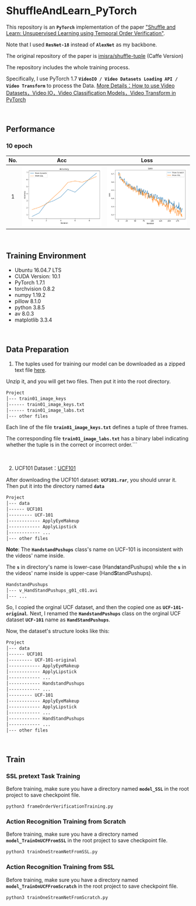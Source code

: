 # ShuffleAndLearn_PyTorch

This repository is an **`PyTorch`** implementation of the paper ["Shuffle and Learn: Unsupervised Learning using Temporal Order Verification"](https://arxiv.org/pdf/1603.08561.pdf). 

Note that I used **`ResNet-18`** instead of **`AlexNet`** as my backbone.

The original repository of the paper is [imisra/shuffle-tuple](https://github.com/imisra/shuffle-tuple) (Caffe Version)

The repository includes the whole training process. 

Specifically, I use PyTorch 1.7 **`VideoIO / Video Datasets Loading API / Video Transform`** to process the Data. [More Details：How to use Video Datasets，Video IO，Video Classification Models，Video Transform in PyTorch](https://blog.csdn.net/qq_36627158/article/details/113791050)


&nbsp;


## Performance
### 10 epoch
No.|Acc|Loss
:---:|:---:|:---:
1|![](/acc10_1.png)|![](/loss10_1.png)

&nbsp;


## Training Environment
+ Ubuntu 16.04.7 LTS
+ CUDA Version: 10.1
+ PyTorch 1.7.1
+ torchvision 0.8.2
+ numpy 1.19.2
+ pillow 8.1.0
+ python 3.8.5
+ av 8.0.3
+ matplotlib 3.3.4

&nbsp;

## Data Preparation
1. The tuples used for training our model can be downloaded as a zipped text file [here](https://onedrive.live.com/?cid=ad2f6792017eca5b&id=AD2F6792017ECA5B%214906&authkey=!AN5DFQ2InIXW7j4). 

Unzip it, and you will get two files. Then put it into the root directory.

```
Project
│--- train01_image_keys
│------ train01_image_keys.txt
│------ train01_image_labs.txt
│--- other files
```

Each line of the file **`train01_image_keys.txt`** defines a tuple of three frames. 

The corresponding file **`train01_image_labs.txt`** has a binary label indicating whether the tuple is in the correct or incorrect order.```

&nbsp;

2. UCF101 Dataset：[UCF101](https://www.crcv.ucf.edu/data/UCF101.php)

After downloading the UCF101 dataset: **`UCF101.rar`**, you should unrar it. Then put it into the directory named **`data`**
```
Project
│--- data
│------ UCF101
│--------- UCF-101
│------------ ApplyEyeMakeup
│------------ ApplyLipstick
│------------ ...
│--- other files
```

**Note**: The **`HandstandPushups`** class's name on UCF-101 is inconsistent with the videos' name inside. 

The **`s`** in directory's name is lower-case (Hand**s**tandPushups) while the **`s`** in the videos' name inside is upper-case (Hand**S**tandPushups).

```
HandstandPushups
│--- v_HandStandPushups_g01_c01.avi
│--- ...
```

So, I copied the orginal UCF dataset, and then the copied one as **`UCF-101-original`**. Next, I renamed the **`HandstandPushups`** class on the orginal UCF dataset **`UCF-101`** name as **`HandStandPushups`**.

Now, the dataset's structure looks like this:
```
Project
│--- data
│------ UCF101
│--------- UCF-101-original
│------------ ApplyEyeMakeup
│------------ ApplyLipstick
│------------ ...
│------------ HandstandPushups
│------------ ...
│--------- UCF-101
│------------ ApplyEyeMakeup
│------------ ApplyLipstick
│------------ ...
│------------ HandStandPushups
│------------ ...
│--- other files
```

&nbsp;

## Train
### SSL pretext Task Training
Before training, make sure you have a directory named **`model_SSL`** in the root project to save checkpoint file.
```python
python3 frameOrderVerificationTraining.py
```
### Action Recognition Training from Scratch
Before training, make sure you have a directory named **`model_TrainOnUCFFromSSL`** in the root project to save checkpoint file.
```python
python3 trainOneStreamNetFromSSL.py
```
### Action Recognition Training from SSL
Before training, make sure you have a directory named **`model_TrainOnUCFFromScratch`** in the root project to save checkpoint file.
```python
python3 trainOneStreamNetFromScratch.py
```
